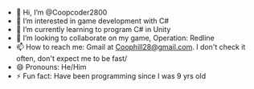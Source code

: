 - 👋 Hi, I’m @Coopcoder2800
- 👀 I’m interested in game development with C#
- 🌱 I’m currently learning to program C# in Unity 
- 💞️ I’m looking to collaborate on my game, Operation: Redline
- 📫 How to reach me: Gmail at Coophill28@gmail.com. I don't check it often, don't expect me to be fast/
- 😄 Pronouns: He/Him
- ⚡ Fun fact: Have been programming since I was 9 yrs old

<!---
Coopcoder2800/Coopcoder2800 is a ✨ special ✨ repository because its `README.md` (this file) appears on your GitHub profile.
You can click the Preview link to take a look at your changes.
--->
